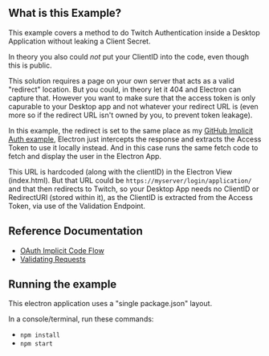 ## What is this Example?

This example covers a method to do Twitch Authentication inside a Desktop Application without leaking a Client Secret.

In theory you also could _not_ put your ClientID into the code, even though this is public.

This solution requires a page on your own server that acts as a valid "redirect" location. But you could, in theory let it 404 and Electron can capture that. However you want to make sure that the access token is only capurable to your Desktop app and not whatever your redirect URL is (even more so if the redirect URL isn't owned by you, to prevent token leakage).

In this example, the redirect is set to the same place as my [GitHub Implicit Auth example](https://barrycarlyon.github.io/twitch_misc/authentication/implicit_auth/), Electron just intercepts the response and extracts the Access Token to use it locally instead. And in this case runs the same fetch code to fetch and display the user in the Electron App.

This URL is hardcoded (along with the clientID) in the Electron View (index.html). But that URL could be `https://myserver/login/application/` and that then redirects to Twitch, so your Desktop App needs no ClientID or RedirectURI (stored within it), as the ClientID is extracted from the Access Token, via use of the Validation Endpoint.

## Reference Documentation

- [OAuth Implicit Code Flow](https://dev.twitch.tv/docs/authentication/getting-tokens-oauth#oauth-implicit-code-flow)
- [Validating Requests](https://dev.twitch.tv/docs/authentication#validating-requests)

## Running the example

This electron application uses a "single package.json" layout.

In a console/terminal, run these commands:

- `npm install`
- `npm start`
